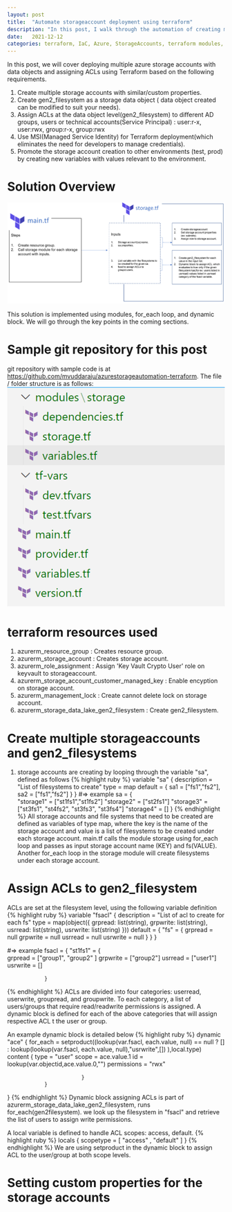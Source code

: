 ```yaml
---
layout: post
title:  "Automate storageaccount deployment using terraform"
description: "In this post, I walk through the automation of creating multiple storage accounts, file systems, and assigning ACLs to users/groups."
date:   2021-12-12 
categories: terraform, IaC, Azure, StorageAccounts, terraform modules, for_each loop and dynamic blocks
---
```


In this post, we will cover deploying multiple azure storage accounts with data objects and assigning ACLs using Terraform based on the following requirements.

1. Create multiple storage accounts with similar/custom properties.
2. Create gen2_filesystem as a storage data object ( data object created can be modified to suit your needs).
3. Assign ACLs at the data object level(gen2_filesystem) to different AD groups, users or technical accounts(Service Principal) : user:r-x, user:rwx, group:r-x, group:rwx
4. Use MSI(Managed Service Identity) for Terraform deployment(which eliminates the need for developers to manage credentials).
5. Promote the storage account creation to other environments (test, prod) by creating new variables with values relevant to the environment.

# Solution Overview

![Solution Overview](/images/solutionoverview.png)

This solution is implemented using modules, for_each loop, and dynamic block.  We will go through the key points in the coming sections.

# Sample git repository for this post

git repository with sample code is at https://github.com/mvuddaraju/azurestorageautomation-terraform. 
The file / folder structure is as follows:
![git file Structure](/images/gitfilestructure.png)

# terraform resources used

1. azurerm_resource_group                        : Creates resource group.
2. azurerm_storage_account                       : Creates storage account.
3. azurerm_role_assignment                       : Assign 'Key Vault Crypto User' role on keyvault to storageaccount.
4. azurerm_storage_account_customer_managed_key  : Enable encyption on storage account.
5. azurerm_management_lock                       : Create cannot delete lock on storage account.
4. azurerm_storage_data_lake_gen2_filesystem     : Create gen2_filesystem.

# Create multiple storageaccounts and gen2_filesystems

1. storage accounts are creating by looping through the variable "sa", defined as follows
{% highlight ruby %}
variable "sa" {
  description = "List of filesystems to create"
  type        = map
  default     = {
    sa1 = ["fs1","fs2"],
    sa2 = ["fs1","fs2"]
  }
}
#=> example
sa = {   
    "storage1" = ["st1fs1","st1fs2"]
    "storage2" = ["st2fs1"]
    "storage3" = ["st3fs1", "st4fs2", "st3fs3", "st3fs4"]
    "storage4" = [] 
}
{% endhighlight %}
All storage accounts and file systems that need to be created are defined as variables of type map, where the key is the name of the storage account and value is a list of filesystems to be created under each storage account.
main.tf calls the module storage using for_each loop and passes as input storage account name (KEY) and fs(VALUE).
Another for_each loop in the storage module will create filesystems under each storage account.

# Assign ACLs to gen2_filesystem

ACLs are set at the filesystem level, using the following variable definition
{% highlight ruby %}
variable "fsacl" {
  description = "List of acl to create for each fs"
  type        = map(object({
    grpread: list(string),
    grpwrite: list(string),
    usrread: list(string),
    usrwrite: list(string)
  }))
  default     = {
    "fs" = { 
       grpread = null
       grpwrite = null
       usrread = null
       usrwrite = null
    } 
  }
}

#=> example
fsacl = {
    "st1fs1" = {                         
                                   grpread = ["group1", "group2" ]
                                   grpwrite = ["group2"]
                                   usrread = ["user1"]
                                   usrwrite = []
                                  
                }
{% endhighlight %}
ACLs are divided into four categories: userread, userwrite, groupread, and groupwrite. To each category, a list of users/groups that require read/readwrite permissions is assigned. 
A dynamic block is defined for each of the above categories that will assign respective ACL t the user or group.

An example dynamic block is detailed below
{% highlight ruby %}
dynamic "ace" {
                     for_each =  setproduct((lookup(var.fsacl, each.value, null) == null ? [] : lookup(lookup(var.fsacl, each.value, null),"usrwrite",[]) ),local.type)                               
                     content {
                                type = "user"
                                scope = ace.value.1
                                id = lookup(var.objectid,ace.value.0,"")
                                permissions = "rwx"
                                                       
                            }
                }                     
           
}
{% endhighlight %}
Dynamic block assigning ACLs is part of azurerm_storage_data_lake_gen2_filesystem, runs for_each(gen2filesystem). we look up the filesystem in "fsacl" and retrieve the list of users to assign write permissions. 

A local variable is defined to handle ACL scopes: access, default.
{% highlight ruby %}
 locals {
  scopetype = [ "access" , "default" ]
}
{% endhighlight %}
We are using setproduct in the dynamic block to assign ACL to the user/group at both scope levels.

# Setting custom properties for the storage accounts

